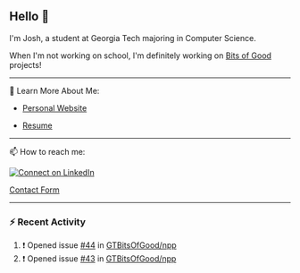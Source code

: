 ## Hello 👋

I'm Josh, a student at Georgia Tech majoring in Computer Science.

When I'm not working on school, I'm definitely working on [Bits of Good](https://bitsofgood.org) projects!

---

📖 Learn More About Me:

* [Personal Website](https://mcfarl.in)

* [Resume](https://www.dropbox.com/s/xak4fdv0h2ghhhy/JoshuaMcFarlin_Resume.pdf?dl=0)

---

📫 How to reach me:

[![Connect on LinkedIn](https://img.shields.io/badge/--linkedin?label=LinkedIn&logo=LinkedIn&style=social)](https://www.linkedin.com/in/joshmcfarlin)

[Contact Form](https://mcfarl.in/contact)

---

### :zap: Recent Activity

<!--START_SECTION:activity-->
1. ❗️ Opened issue [#44](https://github.com/GTBitsOfGood/npp/issues/44) in [GTBitsOfGood/npp](https://github.com/GTBitsOfGood/npp)
2. ❗️ Opened issue [#43](https://github.com/GTBitsOfGood/npp/issues/43) in [GTBitsOfGood/npp](https://github.com/GTBitsOfGood/npp)
<!--END_SECTION:activity-->

